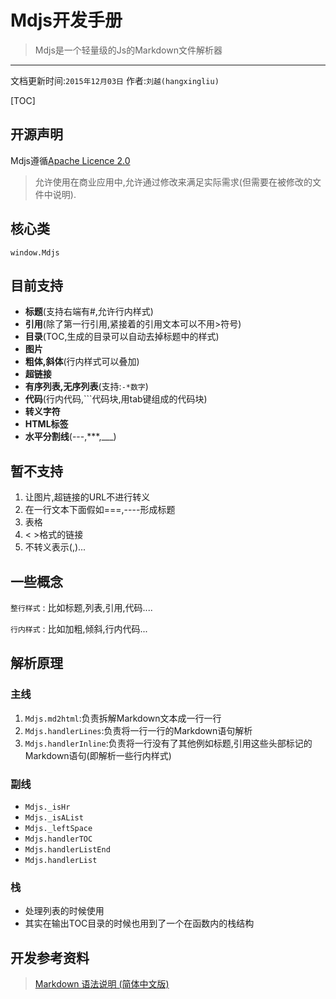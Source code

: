 # Mdjs开发手册
> Mdjs是一个轻量级的Js的Markdown文件解析器

---
文档更新时间:`2015年12月03日`
作者:`刘越(hangxingliu)`

[TOC]

## 开源声明

Mdjs遵循[Apache Licence 2.0](LICENSE)

> 允许使用在商业应用中,允许通过修改来满足实际需求\(但需要在被修改的文件中说明\).

## 核心类

	window.Mdjs

## 目前支持

- **标题**\(支持右端有\#,允许行内样式\)
- **引用**\(除了第一行引用,紧接着的引用文本可以不用>符号\)
- **目录**\(TOC,生成的目录可以自动去掉标题中的样式\)
- **图片**
- **粗体,斜体**\(行内样式可以叠加\)
- **超链接**
- **有序列表,无序列表**\(支持:`-*数字`\)
- **代码**\(行内代码,\`\`\`代码块,用tab键组成的代码块\)
- **转义字符**
- **HTML标签**
- **水平分割线**\(---,\*\*\*,___\)

## 暂不支持

1. 让图片,超链接的URL不进行转义
2. 在一行文本下面假如===,----形成标题
3. 表格
4. < >格式的链接
5. 不转义表示\(,\)...


## 一些概念

`整行样式` : 比如标题,列表,引用,代码....

`行内样式` :	比如加粗,倾斜,行内代码...

## 解析原理

### 主线

1. `Mdjs.md2html`:负责拆解Markdown文本成一行一行
2. `Mdjs.handlerLines`:负责将一行一行的Markdown语句解析
3. `Mdjs.handlerInline`:负责将一行没有了其他例如标题,引用这些头部标记的Markdown语句\(即解析一些行内样式\)

### 副线

- `Mdjs._isHr`
- `Mdjs._isAList`
- `Mdjs._leftSpace`
- `Mdjs.handlerTOC`
- `Mdjs.handlerListEnd`
- `Mdjs.handlerList`

### 栈

- 处理列表的时候使用
- 其实在输出TOC目录的时候也用到了一个在函数内的栈结构


## 开发参考资料

> [Markdown 语法说明 (简体中文版)](http://www.appinn.com/markdown/)
> 